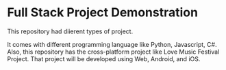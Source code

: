 # Full Stack Project Demonstration
This repository had diierent types of project. 

It comes with different programming language like Python, Javascript, C#. Also, this repository has the cross-platform project like Love Music Festival Project. That project will be developed using Web, Android, and iOS.
